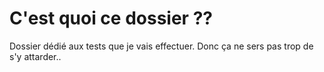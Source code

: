 # C'est quoi ce dossier ??
Dossier dédié aux tests que je vais effectuer. Donc ça ne sers pas trop de s'y attarder..